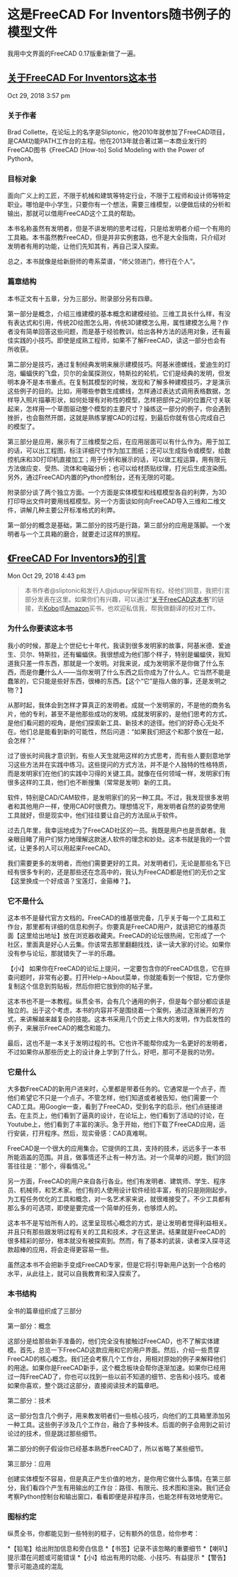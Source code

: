 # 这是FreeCAD For Inventors随书例子的模型文件

我用中文界面的FreeCAD 0.17版重新做了一遍。

## [关于FreeCAD For Inventors这本书](https://forum.freecadweb.org/viewtopic.php?f=40&t=31900#p265446)
Oct 29, 2018 3:57 pm

### 关于作者

Brad Collette，在论坛上的名字是Sliptonic，他2010年就参加了FreeCAD项目，是CAM功能PATH工作台的主程。他在2013年就合著过第一本商业发行的FreeCAD图书《FreeCAD [How-to] Solid Modeling with the Power of Python》。

### 目标对象

面向广义上的工匠，不限于机械和建筑等特定行业，不限于工程师和设计师等特定职业。哪怕是中小学生，只要你有一个想法，需要三维模型，以便做后续的分析和输出，那就可以借用FreeCAD这个工具的帮助。

本书名称虽然有发明者，但是不讲发明的思考过程，只是给发明者介绍一个有用的工具箱。本书虽然教FreeCAD，但是并非实例套路，也不是大全指南，只介绍对发明者有用的功能，让他们先知其有，再自己深入探索。

总之，本书就像是给新厨师的粤系菜谱，“师父领进门，修行在个人”。

### 篇章结构

本书正文有十五章，分为三部分。附录部分另有四章。

第一部分是概念，介绍三维建模的基本概念和建模经验。三维工具长什么样，有没有表达式和引用，传统2D绘图怎么用，传统3D建模怎么用，属性建模怎么用？作者没有简单回答这些问题，而是基于经验教训，给出各种方法的适用对象，还有最佳实践的小技巧。即使是成熟工程师，如果不了解FreeCAD，读这一部分也会有所收获。

第二部分是技巧，通过复制经典发明来展示建模技巧。阿基米德螺线，爱迪生的灯泡，蝙蝠侠的飞盘，贝尔的金属探测仪，特斯拉的轮机，它们是经典的发明，但发明本身不是本书重点。在复制其模型的时候，发现和了解多种建模技巧，才是演示这些例子的目的。比如，用哪些参数生成螺线，怎样通过表达式调用表格数据，怎样导入照片描摹形状，如何处理有对称性的模型，怎样把部件之间的位置尺寸关联起来，怎样用一个草图驱动整个模型的主要尺寸？操练这一部分的例子，你会遇到挫折，也会豁然开朗，这就是熟练掌握CAD的过程，到最后你就有信心完成自己的模型了。

第三部分是应用，展示有了三维模型之后，在应用层面可以有什么作为。用于加工的话，可以出工程图，标注详细尺寸作为加工图纸；还可以生成指令或模型，给数控机床和3D打印机直接加工；用于分析和展示的话，可以做工程运算，用有限元方法做应变、受热、流体和电磁分析；也可以给材质贴纹理，打光后生成渲染图。另外，通过FreeCAD内置的Python控制台，还有无限的可能。

附录部分谈了两个独立方面。一个方面是实体模型和线框模型各自的利弊，为3D打印导出文件时要用线框模型。另一个方面谈如何向FreeCAD导入三维和二维文件，讲解几种主要公开标准格式的利弊。

第一部分的概念是基础，第二部分的技巧是行路，第三部分的应用是落脚。一个发明者与一个工具箱的磨合，就要走过这样的旅程。

## [《FreeCAD For Inventors》的引言](https://forum.freecadweb.org/viewtopic.php?f=40&t=31900#p265451)

Mon Oct 29, 2018 4:43 pm 

> 本书作者@sliptonic和发行人@jdupuy保留所有权。经他们同意，我把引言部分发表在这里。如果你们有兴趣，可以通过“[关于FreeCAD这本书](https://forum.freecadweb.org/viewtopic.php?f=8&t=30959#p256564)”的链接，去[Kobo](https://www.kobo.com/us/en/ebook/freecad-for-inventors)或[Amazon](https://www.amazon.com/dp/B07H9RV5X6/ref=cm_sw_r_cp_ep_dp_GNzNBb50V8HNH)买书，也欢迎私信我，帮我做翻译的校对工作。

### 为什么你要读这本书

我小的时候，那是上个世纪七十年代，我读到很多发明家的故事，阿基米德、爱迪生、贝尔、特斯拉，还有蝙蝠侠。我很想成为他们那个样子，特别是蝙蝠侠，我知道我只差一件东西，那就是一个发明。对我来说，成为发明家不是你做了什么东西，而是你**是**什么人——当你发明了什么东西之后你成为了什么人。它当然不能是蠢笨的，它只能是些好东西，很棒的东西。【这个“它”是指人做的事，还是发明之物？】

从那时起，我体会到怎样才算真正的发明者。成就一个发明家的，不是他的商务名片，他的专利，甚至不是他那些成功的发明。成就发明家的，是他们思考的方式，是他们看问题的视角，是他们探索新工具、新技术的途径。他们的好奇心无处不在。他们总是能看到新的可能性，然后问道：“如果我们把这个和那个放在一起，会怎样？”

过了很长时间我才意识到，有些人天生就用这样的方式思考，而有些人要刻意地学习这些方法并在实践中练习。这些提问的方式方法，并不是个人独特的性格特质，而是发明家们在他们的实践中习得的关键工具。就像在任何领域一样，发明家们有很多这样的工具，他们也不断搜集（常常是发明）新的工具。

软件，特别是CAD/CAM软件，是发明家们的另一种工具。不过，我发现很多发明者和其他用户一样，使用CAD时很费力。理想情况下，用发明者自然的姿势使用工具就好，但是现实中，他们往往要让自己的方法屈从于软件。

过去几年里，我幸运地成为了FreeCAD社区的一员。我既是用户也是贡献者。我亲眼目睹了用户们努力地理解这款迷人软件的理念和妙处。这本书就是我的一个尝试，让更多的人可以用起来FreeCAD。

我们需要更多的发明者，而他们需要更好的工具。对发明者们，无论是那些名下已经有很多专利的，还是那些还在念高中的，我认为FreeCAD都是他们的无价之宝【这里换成一个好成语？宝莲灯，金箍棒？】。


### 它不是什么

这本书不是替代官方文档的。FreeCAD的维基很完备，几乎关于每一个工具和工作台，那里都有详细的信息和例子。你要真是FreeCAD用户，就该把它的维基页面【这里给出地址】放在浏览器收藏夹。FreeCAD的论坛很热闹，它形成了一个社区，里面真是好心人云集。你该常去那里翻翻找找，读一读大家的讨论。如果你没有参与论坛，那就错失了一半的乐趣。

【小i】 如果你在FreeCAD的论坛上提问，一定要包含你的FreeCAD信息，它在排查问题时，非常有必要。打开Help->About菜单，你就能看到一个按钮，它方便你复制这个信息到剪贴板，然后你把它放到你的帖子里。

这本书也不是一本教程。纵贯全书，会有几个通用的例子，但是每个部分都应该是独立的。出于这个考虑，本书的内容并不是围绕着一个案例，通过逐渐展开的方式，来讲解越来越复杂的技能。这本书采用几个历史上伟大的发明，作为启发性的例子，来展示FreeCAD的概念和能力。

最后，这也不是一本关于发明过程的书。它也许不能帮你成为一名更好的发明者，不过如果你从那些历史上的设计身上学到了什么，好吧，那可不是我的功劳。

### 它是什么

大多数FreeCAD的新用户进来时，心里都是带着任务的。它通常是一个点子，而他们希望它不只是一个点子。不管怎样，他们知道或者被告知，他们需要一个CAD工具。用Google一查，看到了FreeCAD，受到名字的启示，他们点链接进去。在主页上，他们看到了逼真的设计，在论坛上，他们看到了活动的讨论，在Youtube上，他们看到了丰富的演示。急于开始，他们下载了FreeCAD应用，运行安装，打开程序。然后，现实骨感：CAD真难啊。

FreeCAD是一个很大的应用集合。它提供的工具，支持的技术，远远多于一本书所能涵盖的范围。并且，做事情还不止有一种方法。对一个简单的问题，我们的回答往往是：“那个，得看情况。”

另一方面，FreeCAD的用户来自各行各业。他们有发明者、建筑师、学生、程序员、机械师，和艺术家。他们有的人使用设计软件经验丰富，有的只是刚刚起步。为工程任务优化的工具和概念，对一名艺术家来说，就很难接受了。不少工具都有那么多的可选项，即使是要完成一个简单的任务，也够烦人的。

这本书不是写给所有人的。这里呈现核心概念的方式，是让发明者觉得利益相关。并且只有那些跟发明过程有关的工具和技术，才在这里讲。结果就是FreeCAD的很多精彩的部分，根本就没有被探索到。然而，有了基本的武装，读者深入探寻这款超棒的应用，将会走得更容易一些。

虽然这本书不会把新手变成FreeCAD专家，但是它将引导新用户达到一个合格的水平，从此往上，就可以自我教育和深入探索了。

### 本书结构

全书的篇章组织成了三部分

第一部分：概念

这部分是给那些新手准备的，他们完全没有接触过FreeCAD，也不了解实体建模。首先，总览一下FreeCAD这款应用和它的用户界面。然后，介绍一些贯穿FreeCAD的核心概念。我们还会考察几个工作台，用相对原始的例子来解释他们的用途。如果你是FreeCAD新手，这个概念板块会帮你逐渐加速。如果你已经用过一阵FreeCAD了，你也可以找到一些以前不知道的细节、忠告和小技巧。或者如果你喜欢，整个跳过这部分，直接阅读技术的篇章吧。

第二部分：技术

这一部分包含几个例子，用来教发明者们一些核心技巧，向他们的工具箱里添加另一种工具。这些例子涉及几个工作台，融合了多种技术。后面的例子会用到之前讨论过的技术，但是跳过那些细节。

第二部分的例子假设你已经基本熟悉FreeCAD了，所以省略了某些细节。

第三部分：应用

创建实体模型不容易，但是真正产生价值的地方，是你用它做什么事情。在第三部分，我们看四个产生有用输出的工作台：路径、有限元、技术图和渲染。我们还会考察Python控制台和输出窗口，看看即便是非程序员，也能怎样有效地使用它。

### 图标约定

纵贯全书，你都能见到一些特别的框子，记有额外的信息，给你参考：

*【铅笔】给出附加信息和旁白信息
*【书签】记录不该忽略的重要细节
*【喇叭】提示潜在问题或可能错误
*【小i】给出有用的功能、小技巧、有益提示
*【警告】警示可能造成的混乱

